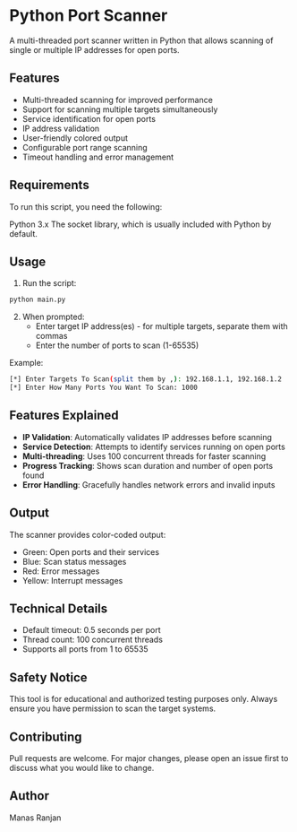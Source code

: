 # Python Port Scanner

A multi-threaded port scanner written in Python that allows scanning of single or multiple IP addresses for open ports.

## Features

- Multi-threaded scanning for improved performance
- Support for scanning multiple targets simultaneously
- Service identification for open ports
- IP address validation
- User-friendly colored output
- Configurable port range scanning
- Timeout handling and error management

## Requirements
To run this script, you need the following:

Python 3.x
The socket library, which is usually included with Python by default.

## Usage

1. Run the script:
```bash
python main.py
```
2. When prompted:
   - Enter target IP address(es) - for multiple targets, separate them with commas
   - Enter the number of ports to scan (1-65535)

Example:

```bash
[*] Enter Targets To Scan(split them by ,): 192.168.1.1, 192.168.1.2
[*] Enter How Many Ports You Want To Scan: 1000
```

## Features Explained

- **IP Validation**: Automatically validates IP addresses before scanning
- **Service Detection**: Attempts to identify services running on open ports
- **Multi-threading**: Uses 100 concurrent threads for faster scanning
- **Progress Tracking**: Shows scan duration and number of open ports found
- **Error Handling**: Gracefully handles network errors and invalid inputs

## Output

The scanner provides color-coded output:
- Green: Open ports and their services
- Blue: Scan status messages
- Red: Error messages
- Yellow: Interrupt messages

## Technical Details

- Default timeout: 0.5 seconds per port
- Thread count: 100 concurrent threads
- Supports all ports from 1 to 65535

## Safety Notice

This tool is for educational and authorized testing purposes only. Always ensure you have permission to scan the target systems.


## Contributing

Pull requests are welcome. For major changes, please open an issue first to discuss what you would like to change.

## Author

Manas Ranjan



